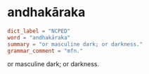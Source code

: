 # andhakāraka

``` toml
dict_label = "NCPED"
word = "andhakāraka"
summary = "or masculine dark; or darkness."
grammar_comment = "mfn."
```

or masculine dark; or darkness.


